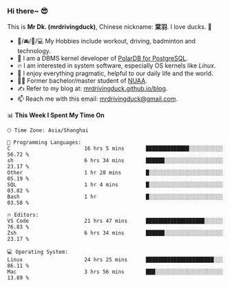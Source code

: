 ### Hi there~ 😎

This is **Mr Dk. (mrdrivingduck)**, Chinese nickname: **棠羽**. I love ducks. 🦆

- 💪/🚘/🏸/💻 My Hobbies include workout, driving, badminton and technology.
- 🍊 I am a DBMS kernel developer of [PolarDB for PostgreSQL](https://github.com/ApsaraDB/PolarDB-for-PostgreSQL).
- 🔥 I am interested in system software, especially OS kernels like *Linux*.
- 🔧 I enjoy everything pragmatic, helpful to our daily life and the world.
- 👨‍🎓 Former bachelor/master student of [NUAA](https://en.wikipedia.org/wiki/Nanjing_University_of_Aeronautics_and_Astronautics).
- ✍ Refer to my blog at: [mrdrivingduck.github.io/blog](https://mrdrivingduck.github.io/blog/).
- 📫 Reach me with this email: [mrdrivingduck@gmail.com](mailto:mrdrivingduck@gmail.com).

<!--START_SECTION:waka-->
📊 **This Week I Spent My Time On** 

```text
🕑︎ Time Zone: Asia/Shanghai

💬 Programming Languages: 
C                        16 hrs 5 mins       ██████████████░░░░░░░░░░░   56.72 % 
sh                       6 hrs 34 mins       ██████░░░░░░░░░░░░░░░░░░░   23.17 % 
Other                    1 hr 28 mins        █░░░░░░░░░░░░░░░░░░░░░░░░   05.19 % 
SQL                      1 hr 4 mins         █░░░░░░░░░░░░░░░░░░░░░░░░   03.82 % 
Bash                     1 hr                █░░░░░░░░░░░░░░░░░░░░░░░░   03.58 % 

🔥 Editors: 
VS Code                  21 hrs 47 mins      ███████████████████░░░░░░   76.83 % 
Zsh                      6 hrs 34 mins       ██████░░░░░░░░░░░░░░░░░░░   23.17 % 

💻 Operating System: 
Linux                    24 hrs 25 mins      ██████████████████████░░░   86.11 % 
Mac                      3 hrs 56 mins       ███░░░░░░░░░░░░░░░░░░░░░░   13.89 % 
```


<!--END_SECTION:waka-->

<!-- ![Mr Dk.'s GitHub Stats](https://github-readme-stats.vercel.app/api?username=mrdrivingduck&count_private&show_icons=true&theme=buefy) -->

<!-- ![Most Used Languages](https://github-readme-stats.vercel.app/api/top-langs/?username=mrdrivingduck&exclude_repo=mips32-CPU,snort-tcp-socket&theme=buefy&layout=compact&langs_count=10) -->


<!--
**mrdrivingduck/mrdrivingduck** is a ✨ _special_ ✨ repository because its `README.md` (this file) appears on your GitHub profile.

Here are some ideas to get you started:

- 🔭 I’m currently working on ...
- 🌱 I’m currently learning ...
- 👯 I’m looking to collaborate on ...
- 🤔 I’m looking for help with ...
- 💬 Ask me about ...
- 📫 How to reach me: ...
- 😄 Pronouns: ...
- ⚡ Fun fact: ...
-->
